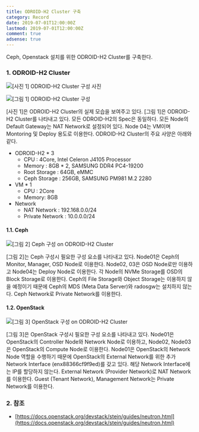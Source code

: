 ```yaml
---
title: ODROID-H2 Cluster 구축
category: Record
date: 2019-07-01T12:00:00Z
lastmod: 2019-07-01T12:00:00Z
comment: true
adsense: true
---
```


Ceph, Openstack 설치를 위한 ODROID-H2 Cluster를 구축한다.

### 1. ODROID-H2 Cluster

![[사진 1] ODROID-H2 Cluster 구성 사진]({{site.baseurl}}/images/record/ODROID-H2_Cluster_Build/Cluster_Photo.PNG)

![[그림 1] ODROID-H2 Cluster 구성]({{site.baseurl}}/images/record/ODROID-H2_Cluster_Build/Cluster.PNG)

[사진 1]은 ODROID-H2 Cluster의 실제 모습을 보여주고 있다. [그림 1]은 ODROID-H2 Cluster를 나타내고 있다. 모든 ODROID-H2의 Spec은 동일하다. 모든 Node의 Default Gateway는 NAT Network로 설정되어 있다. Node 04는 VM이며 Montoring 및 Deploy 용도로 이용한다. ODROID-H2 Cluster의 주요 사양은 아래와 같다.

* ODROID-H2 * 3
  * CPU : 4Core, Intel Celeron J4105 Processor
  * Memory : 8GB * 2, SAMSUNG DDR4 PC4-19200
  * Root Storage : 64GB, eMMC
  * Ceph Storage : 256GB, SAMSUNG PM981 M.2 2280 
* VM * 1
  * CPU : 2Core
  * Memory: 8GB
* Network
  * NAT Network : 192.168.0.0/24
  * Private Network : 10.0.0.0/24

#### 1.1. Ceph

![[그림 2] Ceph 구성 on ODROID-H2 Cluster]({{site.baseurl}}/images/record/ODROID-H2_Cluster_Build/Ceph.PNG)

[그림 2]는 Ceph 구성시 필요한 구성 요소를 나타내고 있다. Node01은 Ceph의 Monitor, Manager, OSD Node로 이용한다. Node02, 03은 OSD Node로만 이용하고 Node04는 Deploy Node로 이용한다. 각 Node의 NVMe Storage를 OSD의 Block Storage로 이용한다. Ceph의 File Storage와 Object Storage는 이용하지 않을 예정이기 때문에 Ceph의 MDS (Meta Data Server)와 radosgw는 설치하지 않는다. Ceph Network로 Private Network를 이용한다.

#### 1.2. OpenStack

![[그림 3] OpenStack 구성 on ODROID-H2 Cluster]({{site.baseurl}}/images/record/ODROID-H2_Cluster_Build/OpenStack.PNG)

[그림 3]은 OpenStack 구성시 필요한 구성 요소를 나타내고 있다. Node01은 OpenStack의 Controller Node와 Network Node로 이용하고, Node02, Node03은 OpenStack의 Compute Node로 이용한다. Node01은 OpenStack의 Network Node 역할을 수행하기 때문에 OpenStack의 External Network를 위한 추가 Network Interface (enx88366cf9f9ed)를 갖고 있다. 해당 Network Interface에는 IP를 할당하지 않는다. External Network (Provider Network)로 NAT Network를 이용한다. Guest (Tenant Network), Management Network는 Private Network를 이용한다.

### 2. 참조

* [https://docs.openstack.org/devstack/stein/guides/neutron.html](https://docs.openstack.org/devstack/stein/guides/neutron.html)
